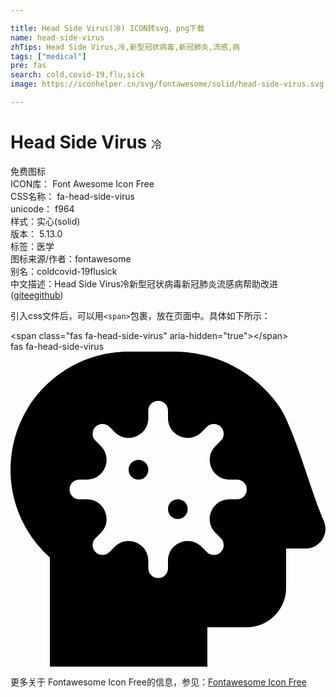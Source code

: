 ```yaml
---

title: Head Side Virus(冷) ICON转svg、png下载
name: head-side-virus
zhTips: Head Side Virus,冷,新型冠状病毒,新冠肺炎,流感,病
tags: ["medical"]
pre: fas
search: cold,covid-19,flu,sick
image: https://iconhelper.cn/svg/fontawesome/solid/head-side-virus.svg

---
```


# Head Side Virus  <small style="font-size: 60%;font-weight: 100">冷</small>


<div class="detail-page">
<p>
<span><span class="badge-success badge">免费图标</span> </span>
<br/>
<span>
ICON库：
<span class="badge-secondary badge">Font Awesome Icon Free</span> 
</span>
<br/>
<span>
CSS名称：
<span class="badge-secondary badge">fa-head-side-virus</span> 
</span>
<br/>
<span>
unicode：
<span class="badge-secondary badge">f964</span> 
<copy-btn content='f964' btn-title=""></copy-btn>
<copy-btn :content='String.fromCodePoint(parseInt("f964", 16))' btn-title="复制U"></copy-btn>
</span><br/><span>样式：<span class="badge-light badge">实心(solid)</span></span>
<br/>
<span>
版本：
<span class="badge-secondary badge">5.13.0</span> 
</span><br/><span>标签：<span class="badge-light badge"><router-link to="/tags/medical.html">医学</router-link></span></span>
<br/>
<span>图标来源/作者：<span class="badge-light badge">fontawesome</span></span> 
<br/>
<span>别名：<span class="badge-light badge">cold</span><span class="badge-light badge">covid-19</span><span class="badge-light badge">flu</span><span class="badge-light badge">sick</span></span><br/><span class="zh-detail">中文描述：<span class="badge-primary badge">Head Side Virus</span><span class="badge-primary badge">冷</span><span class="badge-primary badge">新型冠状病毒</span><span class="badge-primary badge">新冠肺炎</span><span class="badge-primary badge">流感</span><span class="badge-primary badge">病</span><span class="help-link"><span>帮助改进</span>(<a href="https://gitee.com/liuwave/icon-helper/edit/master/json/fontawesome/solid/head-side-virus.json" target="_blank" rel="noopener noreferrer">gitee</a><a href="https://github.com/liuwave/icon-helper/edit/master/json/fontawesome/solid/head-side-virus.json" target="_blank" rel="noopener noreferrer">github</a></span>)</span><br/>
</p>
</div>
<div class="alert alert-dark">
  <i class="fas fa-head-side-virus fa-xs"></i>
  <i class="fas fa-head-side-virus fa-sm"></i>
  <i class="fas fa-head-side-virus fa-lg"></i>
  <i class="fas fa-head-side-virus fa-2x"></i>
  <i class="fas fa-head-side-virus fa-3x"></i>
  <i class="fas fa-head-side-virus fa-5x"></i>
  <i class="fas fa-head-side-virus fa-7x"></i>
</div>
<div>
  <p>引入css文件后，可以用<code>&lt;span&gt;</code>包裹，放在页面中。具体如下所示：    
  </p>
  <div class="alert alert-primary" style="font-size: 14px">
    &lt;span class="fas fa-head-side-virus" aria-hidden="true"&gt;&lt;/span&gt;
    <copy-btn content='<span class="fas fa-head-side-virus" aria-hidden="true"></span>'></copy-btn>
  </div>
  <div class="alert alert-secondary">
    <i class="fas fa-head-side-virus"
    style="font-size: 24px"
    aria-hidden="true"></i> fas fa-head-side-virus
    <copy-btn content="fas fa-head-side-virus" btn-title="复制图标名称"></copy-btn>
  </div>
</div>
<div id="svg" class="svg-wrap">
<svg xmlns="http://www.w3.org/2000/svg" viewBox="0 0 512 512"><path d="M272,240a16,16,0,1,0,16,16A16,16,0,0,0,272,240Zm-64-64a16,16,0,1,0,16,16A16,16,0,0,0,208,176Zm301.2,99c-20.93-47.12-48.43-151.73-73.07-186.75A207.9,207.9,0,0,0,266.09,0H192C86,0,0,86,0,192A191.23,191.23,0,0,0,64,334.81V512H320V448h64a64,64,0,0,0,64-64V320H480A32,32,0,0,0,509.2,275ZM368,240H355.88c-28.51,0-42.79,34.47-22.63,54.63l8.58,8.57a16,16,0,1,1-22.63,22.63l-8.57-8.58C290.47,297.09,256,311.37,256,339.88V352a16,16,0,0,1-32,0V339.88c0-28.51-34.47-42.79-54.63-22.63l-8.57,8.58a16,16,0,0,1-22.63-22.63l8.58-8.57c20.16-20.16,5.88-54.63-22.63-54.63H112a16,16,0,0,1,0-32h12.12c28.51,0,42.79-34.47,22.63-54.63l-8.58-8.57a16,16,0,0,1,22.63-22.63l8.57,8.58c20.16,20.16,54.63,5.88,54.63-22.63V96a16,16,0,0,1,32,0v12.12c0,28.51,34.47,42.79,54.63,22.63l8.57-8.58a16,16,0,0,1,22.63,22.63l-8.58,8.57C313.09,173.53,327.37,208,355.88,208H368a16,16,0,0,1,0,32Z"/></svg>
</div>
<detail full-name='fa-head-side-virus'></detail>

<Vssue title="关于“Head Side Virus”的评论" />
    
<div><p>更多关于  Fontawesome Icon Free的信息，参见：<a target="_blank" href="https://iconhelper.cn/fontawesome.html">Fontawesome Icon Free</a>
</p></div>
